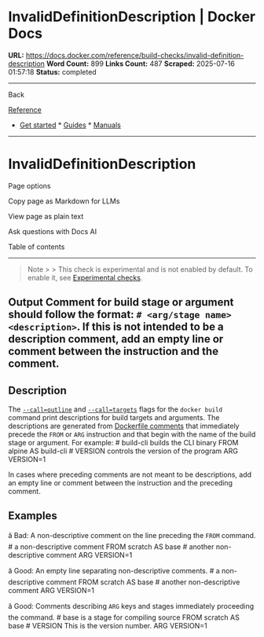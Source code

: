 # InvalidDefinitionDescription | Docker Docs

**URL:** https://docs.docker.com/reference/build-checks/invalid-definition-description
**Word Count:** 899
**Links Count:** 487
**Scraped:** 2025-07-16 01:57:18
**Status:** completed

---

Back

[Reference](https://docs.docker.com/reference/)

  * [Get started](https://docs.docker.com/get-started/)   * [Guides](https://docs.docker.com/guides/)   * [Manuals](https://docs.docker.com/manuals/)

* * *

# InvalidDefinitionDescription

Page options

Copy page as Markdown for LLMs

View page as plain text

Ask questions with Docs AI

Table of contents

* * *

> Note >  > This check is experimental and is not enabled by default. To enable it, see [Experimental checks](https://docs.docker.com/go/build-checks-experimental/).

## Output               Comment for build stage or argument should follow the format: `# <arg/stage name> <description>`. If this is not intended to be a description comment, add an empty line or comment between the instruction and the comment.

## Description

The [`--call=outline`](https://docs.docker.com/reference/cli/docker/buildx/build/#call-outline) and [`--call=targets`](https://docs.docker.com/reference/cli/docker/buildx/build/#call-outline) flags for the `docker build` command print descriptions for build targets and arguments. The descriptions are generated from [Dockerfile comments](https://docs.docker.com/reference/cli/docker/buildx/build/#descriptions) that immediately precede the `FROM` or `ARG` instruction and that begin with the name of the build stage or argument. For example:               # build-cli builds the CLI binary     FROM alpine AS build-cli     # VERSION controls the version of the program     ARG VERSION=1

In cases where preceding comments are not meant to be descriptions, add an empty line or comment between the instruction and the preceding comment.

## Examples

â Bad: A non-descriptive comment on the line preceding the `FROM` command.               # a non-descriptive comment     FROM scratch AS base          # another non-descriptive comment     ARG VERSION=1

â Good: An empty line separating non-descriptive comments.               # a non-descriptive comment          FROM scratch AS base          # another non-descriptive comment          ARG VERSION=1

â Good: Comments describing `ARG` keys and stages immediately proceeding the command.               # base is a stage for compiling source     FROM scratch AS base     # VERSION This is the version number.     ARG VERSION=1